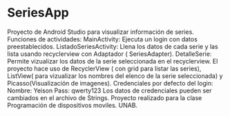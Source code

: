 # SeriesApp
Proyecto de Android Studio para visualizar información de series.
Funciones de actividades:
  MainActivity: Ejecuta un login con datos preestablecidos.
  ListadoSeriesActivity: Llena los datos de cada serie y las lista usando recyclerview con  Adaptador ( SeriesAdapter).
  DetalleSerie: Permite vizualizar los datos de la serie seleccionada en el recyclerview.
El proyecto hace uso de RecyclerView ( con grid para listar las series), ListView( para vizualizar los nombres del elenco de la serie seleccionada) y Picasso(Visualización de imagenes).
Credenciales por defecto del login:
  Nombre: Yeison
  Pass: qwerty123
Los datos de credenciales pueden ser cambiados en el archivo de Strings.
Proyecto realizado para la clase Programación de dispositivos moviles. UNAB.
